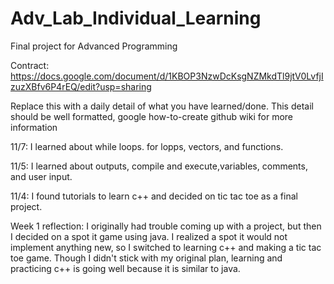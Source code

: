 # Adv_Lab_Individual_Learning
Final project for Advanced Programming

Contract: https://docs.google.com/document/d/1KBOP3NzwDcKsgNZMkdTl9jtV0LvfjIzuzXBfv6P4rEQ/edit?usp=sharing 

Replace this with a daily detail of what you have learned/done.
This detail should be well formatted, google how-to-create github wiki for more information

11/7: I learned about while loops. for lopps, vectors, and functions.

11/5: I learned about outputs, compile and execute,variables, comments, and user input.

11/4: I found tutorials to learn c++ and decided on tic tac toe as a final project.

Week 1 reflection: I originally had trouble coming up with a project, but then I decided on a spot it game using java. I realized a spot it would not implement anything new, so I switched to learning c++ and making a tic tac toe game. Though I didn't stick with my original plan, learning and practicing c++ is going well because it is similar to java.

